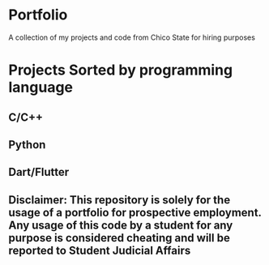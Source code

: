 # Portfolio
A collection of my projects and code from Chico State for hiring purposes

# Projects Sorted by programming language

## C/C++

## Python

## Dart/Flutter


## Disclaimer: This repository is solely for the usage of a portfolio for prospective employment. Any usage of this code by a student for any purpose is considered cheating and will be reported to Student Judicial Affairs
